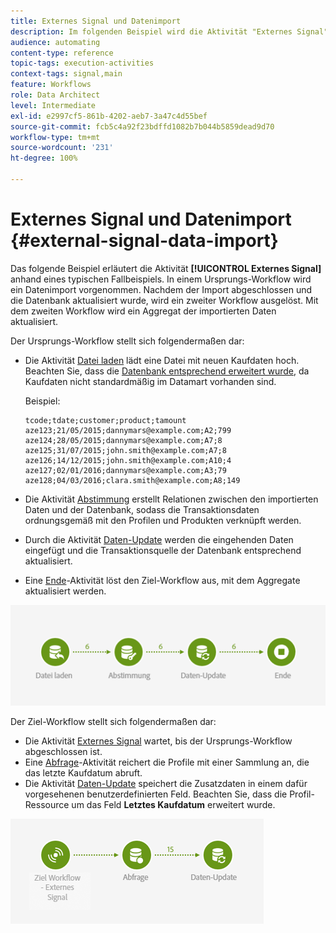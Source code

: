 ```yaml
---
title: Externes Signal und Datenimport
description: Im folgenden Beispiel wird die Aktivität "Externes Signal" beim Datenimport erläutert.
audience: automating
content-type: reference
topic-tags: execution-activities
context-tags: signal,main
feature: Workflows
role: Data Architect
level: Intermediate
exl-id: e2997cf5-861b-4202-aeb7-3a47c4d55bef
source-git-commit: fcb5c4a92f23bdffd1082b7b044b5859dead9d70
workflow-type: tm+mt
source-wordcount: '231'
ht-degree: 100%

---
```


# Externes Signal und Datenimport {#external-signal-data-import}

Das folgende Beispiel erläutert die Aktivität **[!UICONTROL Externes Signal]** anhand eines typischen Fallbeispiels. In einem Ursprungs-Workflow wird ein Datenimport vorgenommen. Nachdem der Import abgeschlossen und die Datenbank aktualisiert wurde, wird ein zweiter Workflow ausgelöst. Mit dem zweiten Workflow wird ein Aggregat der importierten Daten aktualisiert.

Der Ursprungs-Workflow stellt sich folgendermaßen dar:

* Die Aktivität [Datei laden](../../automating/using/load-file.md) lädt eine Datei mit neuen Kaufdaten hoch. Beachten Sie, dass die [Datenbank entsprechend erweitert wurde](../../developing/using/data-model-concepts.md), da Kaufdaten nicht standardmäßig im Datamart vorhanden sind.

  Beispiel:

  ```
  tcode;tdate;customer;product;tamount
  aze123;21/05/2015;dannymars@example.com;A2;799
  aze124;28/05/2015;dannymars@example.com;A7;8
  aze125;31/07/2015;john.smith@example.com;A7;8
  aze126;14/12/2015;john.smith@example.com;A10;4
  aze127;02/01/2016;dannymars@example.com;A3;79
  aze128;04/03/2016;clara.smith@example.com;A8;149
  ```

* Die Aktivität [Abstimmung](../../automating/using/reconciliation.md) erstellt Relationen zwischen den importierten Daten und der Datenbank, sodass die Transaktionsdaten ordnungsgemäß mit den Profilen und Produkten verknüpft werden.
* Durch die Aktivität [Daten-Update](../../automating/using/update-data.md) werden die eingehenden Daten eingefügt und die Transaktionsquelle der Datenbank entsprechend aktualisiert.
* Eine [Ende](../../automating/using/start-and-end.md)-Aktivität löst den Ziel-Workflow aus, mit dem Aggregate aktualisiert werden.

![](assets/signal_example_source1.png)

Der Ziel-Workflow stellt sich folgendermaßen dar:

* Die Aktivität [Externes Signal](../../automating/using/external-signal.md) wartet, bis der Ursprungs-Workflow abgeschlossen ist.
* Eine [Abfrage](../../automating/using/query.md#enriching-data)-Aktivität reichert die Profile mit einer Sammlung an, die das letzte Kaufdatum abruft.
* Die Aktivität [Daten-Update](../../automating/using/update-data.md) speichert die Zusatzdaten in einem dafür vorgesehenen benutzerdefinierten Feld. Beachten Sie, dass die Profil-Ressource um das Feld **Letztes Kaufdatum** erweitert wurde.

![](assets/signal_example_source2.png)
